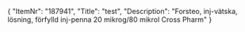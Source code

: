 {
  "ItemNr": "187941",
  "Title": "test",
  "Description": "Forsteo, inj-vätska, lösning, förfylld inj-penna 20 mikrog/80 mikrol Cross Pharm"
}